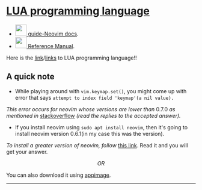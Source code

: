 # <ins>LUA programming language</ins>

* [<img width="30px" src="https://cdn.jsdelivr.net/gh/devicons/devicon/icons/lua/lua-original-wordmark.svg"/> guide\-Neovim docs](https://neovim.io/doc/user/lua-guide.html).
* [<img width="30px" src="https://cdn.jsdelivr.net/gh/devicons/devicon/icons/lua/lua-original-wordmark.svg"/> Reference Manual](https://www.lua.org/manual/5.4/).

Here is the [link](https://www.youtube.com/playlist?list=PLYBJzqz8zpWavt37pA6NANJTGStIHpybU)/[links](https://www.youtube.com/playlist?list=PLxgtJR7f0RBKGid7F2dfv7qc-xWwSee2O) to LUA programming language!!

## A quick note
* While playing around with `vim.keymap.set()`, you might come up with error that says `attempt to index field 'keymap'(a nil value).`

_This error occurs for neovim whose versions are lower than_ $0.7.0$ _as mentioned in_ [stackoverflow](https://stackoverflow.com/questions/76150953/neovim-cant-find-keymap-a-nil-value) _(read the replies to the accepted answer)._

* If you install neovim using `sudo apt install neovim`, then it's going to install neovim version $0.6.1$(in my case this was the version).

_To install a greater version of neovim, follow_ [this link](https://linuxtldr.com/installing-neovim/#:~:text=So%2C%20when%20you%E2%80%99re%20ready%2C%20open%20your%20terminal%20and,pacman%20-S%20neovim%20%23For%20Arch%2C%20Manjaro%2C%20EndeavourOS%2C%20etc.). Read it and you will get your answer.

$$OR$$

You can also download it using [appimage](https://github.com/neovim/neovim/wiki/Installing-Neovim#linux).

---
